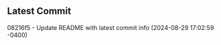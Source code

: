 
## Latest Commit
08216f5 - Update README with latest commit info (2024-08-29 17:02:59 -0400) <Yunxi-Zhou>
